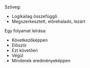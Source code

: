 Szöveg:
- Logikailag összefüggő
- Megszerkesztett, előrehaladó, lezárt

Egy folyamat leírása:
- Következőképpen
- Először
- Ezt követően
- Végül
- Mindenek eredményeképpen